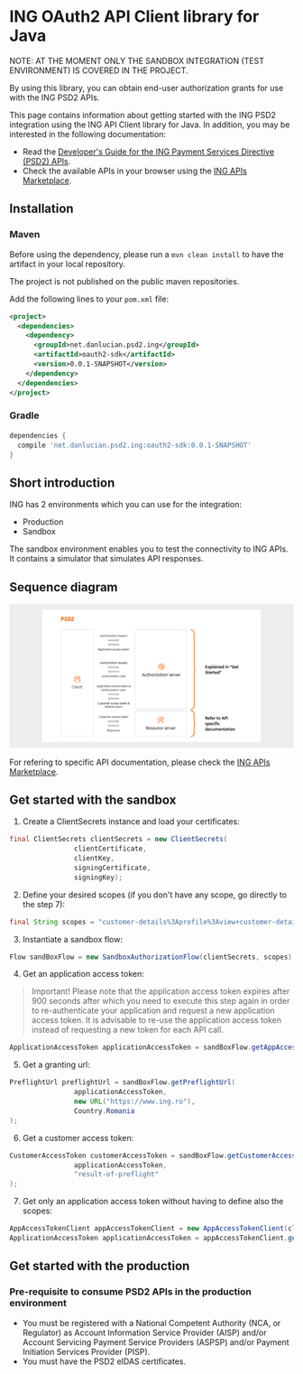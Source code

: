 # ING OAuth2 API Client library for Java

NOTE: AT THE MOMENT ONLY THE SANDBOX INTEGRATION (TEST ENVIRONMENT) IS COVERED IN THE PROJECT.

By using this library, you can obtain end-user authorization grants for use with the ING PSD2 APIs.

This page contains information about getting started with the ING PSD2 integration
using the ING API Client library for Java. In addition, you may be interested
in the following documentation:

* Read the [Developer's Guide for the ING Payment Services Directive (PSD2) APIs][developer-portal].
* Check the available APIs in your browser using the [ING APIs Marketplace][api-marketplace].

## Installation

### Maven

Before using the dependency, please run a `mvn clean install` to have the artifact in your local repository.

The project is not published on the public maven repositories.

Add the following lines to your `pom.xml` file:

```xml
<project>
  <dependencies>
    <dependency>
      <groupId>net.danlucian.psd2.ing</groupId>
      <artifactId>oauth2-sdk</artifactId>
      <version>0.0.1-SNAPSHOT</version>
    </dependency>
  </dependencies>
</project>
```

### Gradle

```gradle
dependencies {
  compile 'net.danlucian.psd2.ing:oauth2-sdk:0.0.1-SNAPSHOT'
}
```

## Short introduction

ING has 2 environments which you can use for the integration:
- Production
- Sandbox

The sandbox environment enables you to test the connectivity to ING APIs. It contains a simulator that simulates API responses.
                        
## Sequence diagram

![PSD2 Sequence Diagram](./docs/psd2-sequence-diagram.png)

For refering to specific API documentation, please check the [ING APIs Marketplace][api-marketplace].

## Get started with the sandbox

1. Create a ClientSecrets instance and load your certificates:

```java
final ClientSecrets clientSecrets = new ClientSecrets(
                clientCertificate,
                clientKey,
                signingCertificate,
                signingKey);
```

2. Define your desired scopes (if you don't have any scope, go directly to the step 7):

```java
final String scopes = "customer-details%3Aprofile%3Aview+customer-details%3Aemail%3Aview+customer-details%3Aaddress%3Aview";
```

3. Instantiate a sandbox flow:

```java
Flow sandBoxFlow = new SandboxAuthorizationFlow(clientSecrets, scopes);
```

4. Get an application access token:

> Important! Please note that the application access token expires after 900 seconds after which you need to execute this step again in order to re-authenticate your application and request a new application access token. It is advisable to re-use the application access token instead of requesting a new token for each API call.

```java
ApplicationAccessToken applicationAccessToken = sandBoxFlow.getAppAccessToken();
```

5. Get a granting url:

```java
PreflightUrl preflightUrl = sandBoxFlow.getPreflightUrl(
                applicationAccessToken,
                new URL("https://www.ing.ro"),
                Country.Romania
);
```

6. Get a customer access token:

```java
CustomerAccessToken customerAccessToken = sandBoxFlow.getCustomerAccessToken(
                applicationAccessToken,
                "result-of-preflight"
);
```

7. Get only an application access token without having to define also the scopes:
```java
AppAccessTokenClient appAccessTokenClient = new AppAccessTokenClient(clientSecrets);
ApplicationAccessToken applicationAccessToken = appAccessTokenClient.getToken();
```

## Get started with the production

### Pre-requisite to consume PSD2 APIs in the production environment

- You must be registered with a National Competent Authority (NCA, or Regulator) as Account Information Service Provider (AISP) and/or Account Servicing Payment Service Providers (ASPSP) and/or Payment Initiation Services Provider (PISP).
- You must have the PSD2 eIDAS certificates.

[developer-portal]: https://developer.ing.com/openbanking/get-started/psd2
[api-marketplace]: https://developer.ing.com/api-marketplace/marketplace

